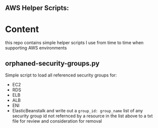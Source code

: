 AWS Helper Scripts:
-------------------

# Content

this repo contains simple helper scripts I use from time to time when supporting AWS environments

## orphaned-security-groups.py

Simple script to load all referenced security groups for:
 - EC2
 - RDS
 - ELB
 - ALB
 - ENI
 - ElasticBeanstalk
and write out a `group_id: group_name` list of any security group id not refernced by a resource in the list above to a txt file for review and consideration for removal
